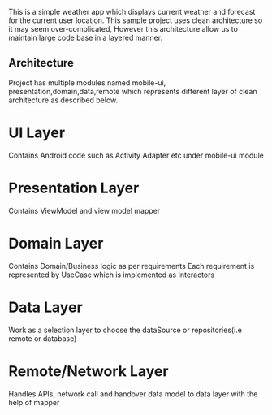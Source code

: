  This is a simple weather app which displays current weather and forecast for the current user location.
 This sample project uses clean architecture so it may seem over-complicated,
 However this architecture allow us to maintain large code base in a layered manner.
 
 
 ## Architecture
 Project has multiple modules named mobile-ui, presentation,domain,data,remote which represents different
 layer of clean architecture as described below. 
 
 # UI Layer
 Contains Android code such as Activity Adapter etc under mobile-ui module
 
 # Presentation Layer
 Contains ViewModel and view model mapper
 
 # Domain Layer
 Contains Domain/Business logic as per requirements
 Each requirement is represented by UseCase which is implemented as Interactors
 
 
 # Data Layer
 Work as a selection layer to choose the dataSource or repositories(i.e remote or database)
 
 # Remote/Network Layer
 Handles APIs, network call and handover data model to data layer with the help of mapper 